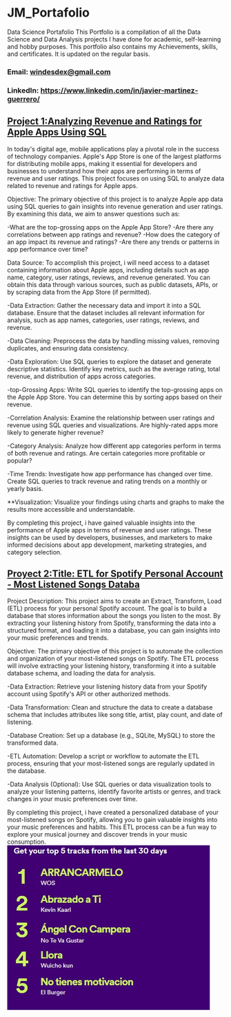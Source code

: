 # JM_Portafolio
Data Science Portafolio
This Portfolio is a compilation of all the Data Science and Data Analysis projects I have done for academic, self-learning and hobby purposes. This portfolio also contains my Achievements, skills, and certificates. It is updated on the regular basis.

### Email: windesdex@gmail.com

### LinkedIn: https://www.linkedin.com/in/javier-martinez-guerrero/


## [Project 1:Analyzing Revenue and Ratings for Apple Apps Using SQL ](https://github.com/Winsdex/JM_Portafolio.html/blob/main/ProyectApple.sql) 

In today's digital age, mobile applications play a pivotal role in the success of technology companies. Apple's App Store is one of the largest platforms for distributing mobile apps, making it essential for developers and businesses to understand how their apps are performing in terms of revenue and user ratings. This project focuses on using SQL to analyze data related to revenue and ratings for Apple apps.

Objective:
The primary objective of this project is to analyze Apple app data using SQL queries to gain insights into revenue generation and user ratings. By examining this data, we aim to answer questions such as:

-What are the top-grossing apps on the Apple App Store?
-Are there any correlations between app ratings and revenue?
-How does the category of an app impact its revenue and ratings?
-Are there any trends or patterns in app performance over time?

Data Source:
To accomplish this project, i will need access to a dataset containing information about Apple apps, including details such as app name, category, user ratings, reviews, and revenue generated. You can obtain this data through various sources, such as public datasets, APIs, or by scraping data from the App Store (if permitted).


-Data Extraction: Gather the necessary data and import it into a SQL database. Ensure that the dataset includes all relevant information for analysis, such as app names, categories, user ratings, reviews, and revenue.

-Data Cleaning: Preprocess the data by handling missing values, removing duplicates, and ensuring data consistency.

-Data Exploration: Use SQL queries to explore the dataset and generate descriptive statistics. Identify key metrics, such as the average rating, total revenue, and distribution of apps across categories.

-top-Grossing Apps: Write SQL queries to identify the top-grossing apps on the Apple App Store. You can determine this by sorting apps based on their revenue.

-Correlation Analysis: Examine the relationship between user ratings and revenue using SQL queries and visualizations. Are highly-rated apps more likely to generate higher revenue?

-Category Analysis: Analyze how different app categories perform in terms of both revenue and ratings. Are certain categories more profitable or popular?

-Time Trends: Investigate how app performance has changed over time. Create SQL queries to track revenue and rating trends on a monthly or yearly basis.

**Visualization: Visualize your findings using charts and graphs to make the results more accessible and understandable.


By completing this project, i have gained valuable insights into the performance of Apple apps in terms of revenue and user ratings. These insights can be used by developers, businesses, and marketers to make informed decisions about app development, marketing strategies, and category selection.



## [Proyect 2:Title: ETL for Spotify Personal Account - Most Listened Songs Databa ](https://github.com/Winsdex/JM_Portafolio.html/blob/main/sopfity.jpg)

Project Description:
This project aims to create an Extract, Transform, Load (ETL) process for your personal Spotify account. The goal is to build a database that stores information about the songs you listen to the most. By extracting your listening history from Spotify, transforming the data into a structured format, and loading it into a database, you can gain insights into your music preferences and trends.

Objective:
The primary objective of this project is to automate the collection and organization of your most-listened songs on Spotify. The ETL process will involve extracting your listening history, transforming it into a suitable database schema, and loading the data for analysis.

-Data Extraction: Retrieve your listening history data from your Spotify account using Spotify's API or other authorized methods.

-Data Transformation: Clean and structure the data to create a database schema that includes attributes like song title, artist, play count, and date of listening.

-Database Creation: Set up a database (e.g., SQLite, MySQL) to store the transformed data.

-ETL Automation: Develop a script or workflow to automate the ETL process, ensuring that your most-listened songs are regularly updated in the database.

-Data Analysis (Optional): Use SQL queries or data visualization tools to analyze your listening patterns, identify favorite artists or genres, and track changes in your music preferences over time.

By completing this project, i have created a personalized database of your most-listened songs on Spotify, allowing you to gain valuable insights into your music preferences and habits. This ETL process can be a fun way to explore your musical journey and discover trends in your music consumption.
![alt text](sopfity.jpg)

